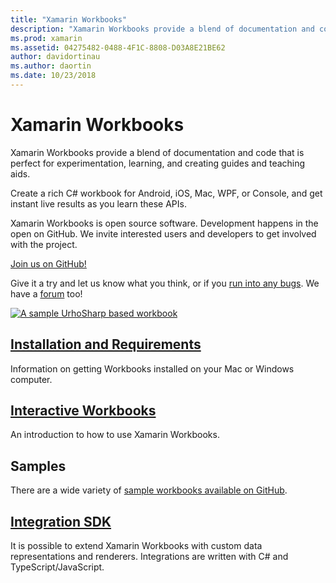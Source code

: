```yaml
---
title: "Xamarin Workbooks"
description: "Xamarin Workbooks provide a blend of documentation and code that is perfect for experimentation, learning, and creating guides and teaching aids."
ms.prod: xamarin
ms.assetid: 04275482-0488-4F1C-8808-D03A8E21BE62
author: davidortinau
ms.author: daortin
ms.date: 10/23/2018
---
```


# Xamarin Workbooks

Xamarin Workbooks provide a blend of documentation and code that is perfect for
experimentation, learning, and creating guides and teaching aids.

Create a rich C# workbook for Android, iOS, Mac, WPF, or Console, and get instant live
results as you learn these APIs.

Xamarin Workbooks is open source software. Development happens in the open
on GitHub. We invite interested users and developers to get involved with the
project.

[Join us on GitHub!](https://github.com/Microsoft/workbooks)

Give it a try and let us know what you think, or if
you [run into any bugs](~/tools/workbooks/install.md#reporting-bugs). We have a
[forum](https://forums.xamarin.com/categories/inspector) too!

[![](images/interactive-1.0.0-urho-planet-earth-small.png "A sample UrhoSharp based workbook")](images/interactive-1.0.0-urho-planet-earth.png#lightbox)

## [Installation and Requirements](install.md)

Information on getting Workbooks installed on your Mac or Windows computer.

## [Interactive Workbooks](workbook.md)

An introduction to how to use Xamarin Workbooks.

## Samples

There are a wide variety of [sample workbooks available on GitHub](https://github.com/xamarin/workbooks).

## [Integration SDK](sdk/index.md)

It is possible to extend Xamarin Workbooks with custom data representations
and renderers. Integrations are written with C# and TypeScript/JavaScript.
